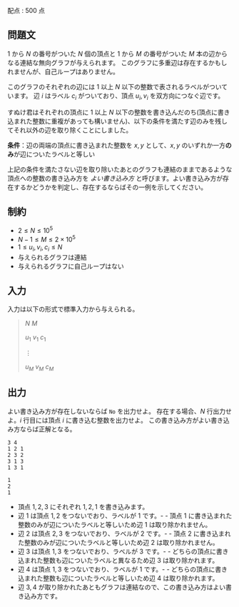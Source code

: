 配点 : $500$ 点

## 問題文

$1$ から $N$ の番号がついた $N$ 個の頂点と $1$ から $M$ の番号がついた $M$ 本の辺からなる連結な無向グラフが与えられます。
このグラフに多重辺は存在するかもしれませんが、自己ループはありません。

このグラフのそれぞれの辺には $1$ 以上 $N$ 以下の整数で表されるラベルがついています。
辺 $i$ はラベル $c_i$ がついており、頂点 $u_i,v_i$ を双方向につなぐ辺です。

すぬけ君はそれぞれの頂点に $1$ 以上 $N$ 以下の整数を書き込んだのち(頂点に書き込まれた整数に重複があっても構いません)、以下の条件を満たす辺のみを残してそれ以外の辺を取り除くことにしました。

**条件**：辺の両端の頂点に書き込まれた整数を $x,y$ として、$x,y$ のいずれか一方**のみ**が辺についたラベルと等しい

上記の条件を満たさない辺を取り除いたあとのグラフも連結のままであるような頂点への整数の書き込み方を *よい書き込み方* と呼びます。よい書き込み方が存在するかどうかを判定し、存在するならばその一例を示してください。

## 制約

- $2 \leq N \leq 10^5$
- $N-1 \leq M \leq 2 \times 10^5$
- $1 \leq u_i,v_i,c_i \leq N$
- 与えられるグラフは連結
- 与えられるグラフに自己ループはない

## 入力

入力は以下の形式で標準入力から与えられる。

> $N$ $M$
> 
> $u_1$ $v_1$ $c_1$
> 
> $\vdots$
> 
> $u_M$ $v_M$ $c_M$

## 出力

よい書き込み方が存在しないならば `No` を出力せよ。
存在する場合、$N$ 行出力せよ。$i$ 行目には頂点 $i$ に書き込む整数を出力せよ。
この書き込み方がよい書き込み方ならば正解となる。

```input1
3 4
1 2 1
2 3 2
3 1 3
1 3 1
```

```output1
1
2
1
```

- 頂点 $1,2,3$ にそれぞれ $1,2,1$ を書き込みます。
- 辺 $1$ は頂点 $1,2$ をつないでおり、ラベルが $1$ です。-   - 頂点 $1$ に書き込まれた整数のみが辺についたラベルと等しいため辺 $1$ は取り除かれません。
- 辺 $2$ は頂点 $2,3$ をつないでおり、ラベルが $2$ です。-   - 頂点 $2$ に書き込まれた整数のみが辺についたラベルと等しいため辺 $2$ は取り除かれません。
- 辺 $3$ は頂点 $1,3$ をつないでおり、ラベルが $3$ です。-   - どちらの頂点に書き込まれた整数も辺についたラベルと異なるため辺 $3$ は取り除かれます。
- 辺 $4$ は頂点 $1,3$ をつないでおり、ラベルが $1$ です。-   - どちらの頂点に書き込まれた整数も辺についたラベルと等しいため辺 $4$ は取り除かれます。
- 辺 $3,4$ が取り除かれたあともグラフは連結なので、この書き込み方はよい書き込み方です。